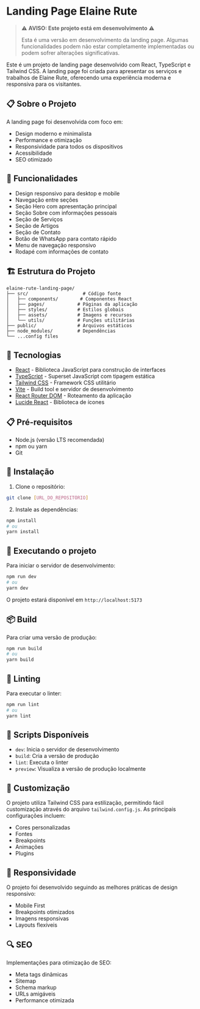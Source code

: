 # Landing Page Elaine Rute

> ⚠️ **AVISO: Este projeto está em desenvolvimento** ⚠️
> 
> Esta é uma versão em desenvolvimento da landing page. Algumas funcionalidades podem não estar completamente implementadas ou podem sofrer alterações significativas.

Este é um projeto de landing page desenvolvido com React, TypeScript e Tailwind CSS. A landing page foi criada para apresentar os serviços e trabalhos de Elaine Rute, oferecendo uma experiência moderna e responsiva para os visitantes.

## 📋 Sobre o Projeto

A landing page foi desenvolvida com foco em:
- Design moderno e minimalista
- Performance e otimização
- Responsividade para todos os dispositivos
- Acessibilidade
- SEO otimizado

## 🎯 Funcionalidades

- Design responsivo para desktop e mobile
- Navegação entre seções
- Seção Hero com apresentação principal
- Seção Sobre com informações pessoais
- Seção de Serviços
- Seção de Artigos
- Seção de Contato
- Botão de WhatsApp para contato rápido
- Menu de navegação responsivo
- Rodapé com informações de contato

## 🏗️ Estrutura do Projeto

```
elaine-rute-landing-page/
├── src/                    # Código fonte
│   ├── components/        # Componentes React
│   ├── pages/            # Páginas da aplicação
│   ├── styles/           # Estilos globais
│   ├── assets/           # Imagens e recursos
│   └── utils/            # Funções utilitárias
├── public/               # Arquivos estáticos
├── node_modules/         # Dependências
└── ...config files
```

## 🚀 Tecnologias

- [React](https://reactjs.org/) - Biblioteca JavaScript para construção de interfaces
- [TypeScript](https://www.typescriptlang.org/) - Superset JavaScript com tipagem estática
- [Tailwind CSS](https://tailwindcss.com/) - Framework CSS utilitário
- [Vite](https://vitejs.dev/) - Build tool e servidor de desenvolvimento
- [React Router DOM](https://reactrouter.com/) - Roteamento da aplicação
- [Lucide React](https://lucide.dev/) - Biblioteca de ícones

## 📋 Pré-requisitos

- Node.js (versão LTS recomendada)
- npm ou yarn
- Git

## 🔧 Instalação

1. Clone o repositório:
```bash
git clone [URL_DO_REPOSITÓRIO]
```

2. Instale as dependências:
```bash
npm install
# ou
yarn install
```

## 🚀 Executando o projeto

Para iniciar o servidor de desenvolvimento:

```bash
npm run dev
# ou
yarn dev
```

O projeto estará disponível em `http://localhost:5173`

## 📦 Build

Para criar uma versão de produção:

```bash
npm run build
# ou
yarn build
```

## 🧪 Linting

Para executar o linter:

```bash
npm run lint
# ou
yarn lint
```

## 📝 Scripts Disponíveis

- `dev`: Inicia o servidor de desenvolvimento
- `build`: Cria a versão de produção
- `lint`: Executa o linter
- `preview`: Visualiza a versão de produção localmente

## 🎨 Customização

O projeto utiliza Tailwind CSS para estilização, permitindo fácil customização através do arquivo `tailwind.config.js`. As principais configurações incluem:

- Cores personalizadas
- Fontes
- Breakpoints
- Animações
- Plugins

## 📱 Responsividade

O projeto foi desenvolvido seguindo as melhores práticas de design responsivo:
- Mobile First
- Breakpoints otimizados
- Imagens responsivas
- Layouts flexíveis

## 🔍 SEO

Implementações para otimização de SEO:
- Meta tags dinâmicas
- Sitemap
- Schema markup
- URLs amigáveis
- Performance otimizada


